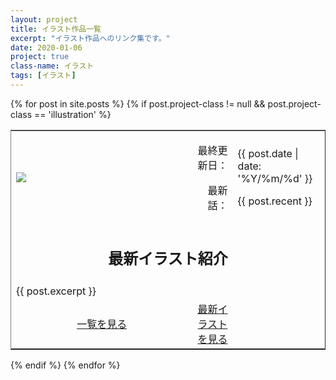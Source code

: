 ```yaml
---
layout: project
title: イラスト作品一覧
excerpt: "イラスト作品へのリンク集です。"
date: 2020-01-06
project: true
class-name: イラスト
tags: [イラスト]
---
```


<div>
  {% for post in site.posts %}
    {% if post.project-class != null && post.project-class == 'illustration' %}
      <div class="content" id="{{ post.aname }}">
        <table border="1" rules="none" cellpadding="15">
          <tr>
            <td width="40%">
              <img src = "{{ site.img }}/{{ post.aname }}-logo.png">
            </td>
            <td align="right">
              <p>最終更新日：</p>
              <p>最新話：</p
            </td>
            <td colspan="2">
              <p>{{ post.date | date: '%Y/%m/%d' }}</p>
              <p>{{ post.recent }}</p>
            </td>
          </tr>
            <td colspan="3" width="60%" align="center">
              <h2>最新イラスト紹介</h2>
            </td>
          </tr>
          <tr>
            <td colspan="3" valign="top">
              {{ post.excerpt }}
            </td>
          </tr>
          <tr>
            <td align="center">
              <a class="btn zoombtn" href="{{ post.url-ll }}">
                一覧を見る
              </a>
            </td>
            <td align="center">
              <a class="btn zoombtn" href="{{ post.url-final }}">
                最新イラストを見る
              </a>
            </td>
          </tr>
        </table>
      </div>
    {% endif %}
  {% endfor %}
</div>

